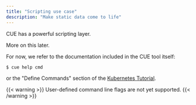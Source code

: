 ```yaml
---
title: "Scripting use case"
description: "Make static data come to life"
---
```


CUE has a powerful scripting layer.

More on this later.

For now, we refer to the documentation included in the CUE tool itself:
```
$ cue help cmd
```
or the "Define Commands" section of the
[Kubernetes Tutorial](https://github.com/cue-labs/cue-by-example/blob/main/003_kubernetes_tutorial/README.md).

{{< warning >}}
User-defined command line flags are not yet supported.
{{< /warning >}}

